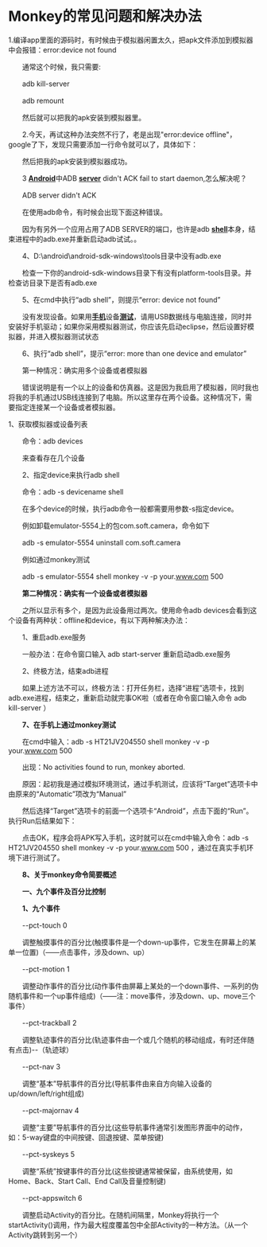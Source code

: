 # Monkey的常见问题和解决办法

1.编译app里面的源码时，有时候由于模拟器闲置太久，把apk文件添加到模拟器中会报错：error:device not found

　　通常这个时候，我只需要:

　　adb kill-server

　　adb remount

　　然后就可以把我的apk安装到模拟器里。

　　2.今天，再试这种办法突然不行了，老是出现"error:device offline"，google了下，发现只需要添加一行命令就可以了，具体如下：







　　然后把我的apk安装到模拟器成功。

　　3 [**Android**](http://www.blogjava.net/qileilove/archive/2013/08/23/403216.html)中ADB [**server**](http://www.blogjava.net/qileilove/archive/2013/08/23/403216.html) didn't ACK fail to start daemon,怎么解决呢？

　　ADB server didn't ACK

　　在使用adb命令，有时候会出现下面这种错误。







　　因为有另外一个应用占用了ADB SERVER的端口，也许是adb [**shell**](http://www.blogjava.net/qileilove/archive/2013/08/23/403216.html)本身，结束进程中的adb.exe并重新启动adb试试。。

　　4、D:\android\android-sdk-windows\tools目录中没有adb.exe

　　检查一下你的android-sdk-windows目录下有没有platform-tools目录。并检查访目录下是否有adb.exe

　　5、在cmd中执行“adb shell”，则提示“error: device not found”

　　没有发现设备。如果用[**手机**](http://www.blogjava.net/qileilove/archive/2013/08/23/403216.html)设备[**测试**](http://www.blogjava.net/qileilove/archive/2013/08/23/403216.html)，请用USB数据线与电脑连接，同时并安装好手机驱动；如果你采用模拟器测试，你应该先启动eclipse，然后设置好模拟器，并进入模拟器测试状态

　　6、执行“adb shell”，提示“error: more than one device and emulator”

　　第一种情况：确实用多个设备或者模拟器

　　错误说明是有一个以上的设备和仿真器。这是因为我启用了模拟器，同时我也将我的手机通过USB线连接到了电脑。所以这里存在两个设备。这种情况下，需要指定连接某一个设备或者模拟器。





1、获取模拟器或设备列表

　　命令：adb devices

　　来查看存在几个设备

　　2、指定device来执行adb shell

　　命令：adb -s devicename shell

　　在多个device的时候，执行adb命令一般都需要用参数-s指定device。

　　例如卸载emulator-5554上的包com.soft.camera，命令如下

　　adb -s emulator-5554 uninstall com.soft.camera

　　例如通过monkey测试

　　adb -s emulator-5554 shell monkey -v -p your.www.com 500

　　**第二种情况：确实有一个设备或者模拟器**

　　之所以显示有多个，是因为此设备用过两次。使用命令adb devices会看到这个设备有两种状：offline和device，有以下两种解决办法：

　　1、重启adb.exe服务

　　一般办法：在命令窗口输入 adb start-server 重新启动adb.exe服务

　　2、终极方法，结束adb进程

　　如果上述方法不可以，终极方法：打开任务栏，选择“进程”选项卡，找到adb.exe进程，结束之，重新启动就完事OK啦（或者在命令窗口输入命令 adb kill-server ）

　　**7、在手机上通过monkey测试**

　　在cmd中输入：adb -s HT21JV204550 shell monkey -v -p your.www.com 500

　　出现：No activities found to run, monkey aborted.

　　原因：起初我是通过模拟环境测试，通过手机测试，应该将“Target”选项卡中由原来的“Automatic”项改为“Manual”

　　然后选择“Target”选项卡的前面一个选项卡“Android”，点击下面的“Run”。执行Run后结果如下：

　　点击OK，程序会将APK写入手机，这时就可以在cmd中输入命令：adb -s HT21JV204550 shell monkey -v -p your.www.com 500 ，通过在真实手机环境下进行测试了。

　　**8、关于monkey命令简要概述**

　　**一、九个事件及百分比控制**

　　**1、九个事件**

　　--pct-touch <percent> 0

　　调整触摸事件的百分比(触摸事件是一个down-up事件，它发生在屏幕上的某单一位置)（——点击事件，涉及down、up）

　　--pct-motion <percent> 1

　　调整动作事件的百分比(动作事件由屏幕上某处的一个down事件、一系列的伪随机事件和一个up事件组成)（——注：move事件，涉及down、up、move三个事件）

　　--pct-trackball <percent> 2

　　调整轨迹事件的百分比(轨迹事件由一个或几个随机的移动组成，有时还伴随有点击)--（轨迹球）

　　--pct-nav <percent> 3

　　调整“基本”导航事件的百分比(导航事件由来自方向输入设备的up/down/left/right组成)

　　--pct-majornav <percent> 4

　　调整“主要”导航事件的百分比(这些导航事件通常引发图形界面中的动作，如：5-way键盘的中间按键、回退按键、菜单按键)

　　--pct-syskeys <percent> 5

　　调整“系统”按键事件的百分比(这些按键通常被保留，由系统使用，如Home、Back、Start Call、End Call及音量控制键)

　　--pct-appswitch <percent> 6

　　调整启动Activity的百分比。在随机间隔里，Monkey将执行一个startActivity()调用，作为最大程度覆盖包中全部Activity的一种方法。（从一个Activity跳转到另一个）